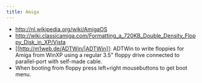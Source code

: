 ```yaml
---
title: Amiga
---
```

* http://nl.wikipedia.org/wiki/AmigaOS
* http://wiki.classicamiga.com/Formatting_a_720KB_Double_Density_Floppy_Disk_in_XP/Vista
* [[http://m1web.de/ADTWin/|ADTWin]]: ADTWin to write floppies for Amiga from WinXP using a regular 3.5" floppy drive connected to parallel-port with self-made cable.
* When booting from floppy press left+right mousebuttons to get boot menu.
